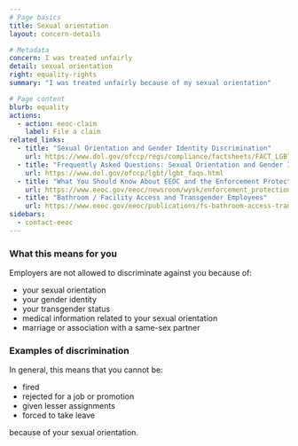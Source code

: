 ```yaml
---
# Page basics
title: Sexual orientation
layout: concern-details

# Metadata
concern: I was treated unfairly
detail: sexual orientation
right: equality-rights
summary: "I was treated unfairly because of my sexual orientation"

# Page content
blurb: equality
actions:
  - action: eeoc-claim
    label: File a claim
related_links:
  - title: "Sexual Orientation and Gender Identity Discrimination"
    url: https://www.dol.gov/ofccp/regs/compliance/factsheets/FACT_LGBT-Sept16_ENGESQA508c.pdf
  - title: "Frequently Asked Questions: Sexual Orientation and Gender Identity"
    url: https://www.dol.gov/ofccp/lgbt/lgbt_faqs.html
  - title: "What You Should Know About EEOC and the Enforcement Protections for LGBT Workers"
    url: https://www.eeoc.gov/eeoc/newsroom/wysk/enforcement_protections_lgbt_workers.cfm
  - title: "Bathroom / Facility Access and Transgender Employees"
    url: https://www.eeoc.gov/eeoc/publications/fs-bathroom-access-transgender.cfm
sidebars:
  - contact-eeoc
---
```


### What this means for you

Employers are not allowed to discriminate against you because of:

- your sexual orientation
- your gender identity
- your transgender status
- medical information related to your sexual orientation
- marriage or association with a same-sex partner

### Examples of discrimination

In general, this means that you cannot be:

- fired
- rejected for a job or promotion
- given lesser assignments
- forced to take leave

because of your sexual orientation.

